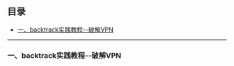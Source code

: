 ## 目录
* [一、backtrack实践教程--破解VPN](#一、backtrack实践教程--破解VPN)  


***
### 一、backtrack实践教程--破解VPN











